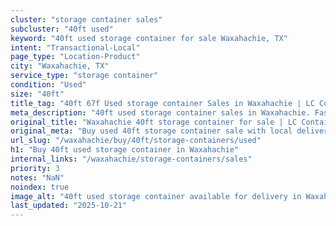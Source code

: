 ```yaml
---
cluster: "storage container sales"
subcluster: "40ft used"
keyword: "40ft used storage container for sale Waxahachie, TX"
intent: "Transactional-Local"
page_type: "Location-Product"
city: "Waxahachie, TX"
service_type: "storage container"
condition: "Used"
size: "40ft"
title_tag: "40ft 67f Used storage container Sales in Waxahachie | LC Container"
meta_description: "40ft used storage container sales in Waxahachie. Fast delivery, competitive pricing. Serving storage containers area. Quote ID: Y0S. Call (214) 524-4168 for your free quote today."
original_title: "Waxahachie 40ft storage container for sale | LC Container"
original_meta: "Buy used 40ft storage container sale with local delivery in Waxahachie, TX. LC Container — local Since 2003. Request a fast quote today."
url_slug: "/waxahachie/buy/40ft/storage-containers/used"
h1: "Buy 40ft used storage container in Waxahachie"
internal_links: "/waxahachie/storage-containers/sales"
priority: 3
notes: "NaN"
noindex: true
image_alt: "40ft used storage container available for delivery in Waxahachie"
last_updated: "2025-10-21"
---
```


<!-- TODO: Add unique city/inventory copy, images, and internal links here. -->
